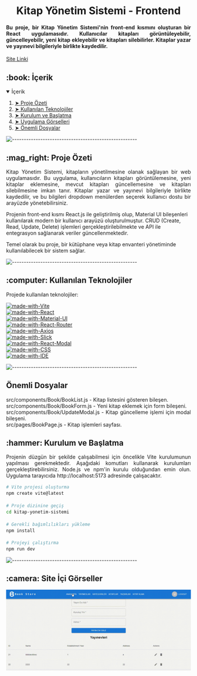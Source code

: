 <h1 align="center">Kitap Yönetim Sistemi - Frontend</h1>
<h4 align="justify"> 
Bu proje, bir Kitap Yönetim Sistemi'nin front-end kısmını oluşturan bir React uygulamasıdır. Kullanıcılar kitapları görüntüleyebilir, güncelleyebilir, yeni kitap ekleyebilir ve kitapları silebilirler. Kitaplar yazar ve yayınevi bilgileriyle birlikte kaydedilir.
</h4>
<p>
<a href="">Site Linki</a> <br>
</p>

<h2 id="table-of-contents"> :book: İçerik</h2>

<details open="open">
  <summary>İçerik</summary>
  <ol>
    <li><a href="#proje-ozeti"> ➤ Proje Özeti</a></li>
    <li><a href="#teknolojiler"> ➤ Kullanılan Teknolojiler</a></li>
    <li><a href="#kurulum"> ➤ Kurulum ve Başlatma</a></li>
    <li><a href="#sistem-gorselleri"> ➤ Uygulama Görselleri</a></li>
    <li><a href="#önemli"> ➤ Önemli Dosyalar</a></li>
  </ol>
</details>

![-----------------------------------------------------](https://raw.githubusercontent.com/andreasbm/readme/master/assets/lines/rainbow.png)

<!-- PROJECT OVERVIEW -->
<h2 id="proje-ozeti"> :mag_right: Proje Özeti</h2>

<p align="justify"> 
Kitap Yönetim Sistemi, kitapların yönetilmesine olanak sağlayan bir web uygulamasıdır. Bu uygulama, kullanıcıların kitapları görüntülemesine, yeni kitaplar eklemesine, mevcut kitapları güncellemesine ve kitapları silebilmesine imkan tanır. Kitaplar yazar ve yayınevi bilgileriyle birlikte kaydedilir, ve bu bilgileri dropdown menülerden seçerek kullanıcı dostu bir arayüzde yönetebilirsiniz.

Projenin front-end kısmı React.js ile geliştirilmiş olup, Material UI bileşenleri kullanılarak modern bir kullanıcı arayüzü oluşturulmuştur. CRUD (Create, Read, Update, Delete) işlemleri gerçekleştirilebilmekte ve API ile entegrasyon sağlanarak veriler güncellenmektedir.

Temel olarak bu proje, bir kütüphane veya kitap envanteri yönetiminde kullanılabilecek bir sistem sağlar.
</p>

![-----------------------------------------------------](https://raw.githubusercontent.com/andreasbm/readme/master/assets/lines/rainbow.png)

<!-- USED TECHNOLOGIES -->
<h2 id="teknolojiler">:computer: Kullanılan Teknolojiler</h2>

<p align="justify"> 
Projede kullanılan teknolojiler:

[![made-with-Vite](https://img.shields.io/badge/Made%20with-Vite-red.svg)](https://vitejs.dev/) <br>
[![made-with-React](https://img.shields.io/badge/Made%20with-React-blueviolet.svg)](https://reactjs.org/) <br>
[![made-with-Material-UI](https://img.shields.io/badge/Made%20with-Material--UI-lightblue.svg)](https://mui.com/) <br>
[![made-with-React-Router](https://img.shields.io/badge/Made%20with-React--Router-red.svg)](https://reactrouter.com/) <br>
[![made-with-Axios](https://img.shields.io/badge/Made%20with-Axios-blue.svg)](https://axios-http.com/) <br>
[![made-with-Slick](https://img.shields.io/badge/Made%20with-Slick-orange.svg)](https://kenwheeler.github.io/slick/) <br>
[![made-with-React-Modal](https://img.shields.io/badge/Made%20with-React--Modal-yellow.svg)](https://reactcommunity.org/react-modal/) <br>
[![made-with-CSS](https://img.shields.io/badge/Made%20with-CSS-green.svg)](https://www.w3.org/Style/CSS/) <br>
[![made-with-IDE](https://img.shields.io/badge/IDE-VS%20Code%20%2F%20WebStorm%20%2F%20Herhangi%20bir%20IDE-blue.svg)](https://code.visualstudio.com/)
</p>

![-----------------------------------------------------](https://raw.githubusercontent.com/andreasbm/readme/master/assets/lines/rainbow.png)

<h2 id="önemli">Önemli Dosyalar</h2>
<p align="justify"> 
src/components/Book/BookList.js - Kitap listesini gösteren bileşen.<br>
src/components/Book/BookForm.js - Yeni kitap eklemek için form bileşeni.<br>
src/components/Book/UpdateModal.js - Kitap güncelleme işlemi için modal bileşeni.<br>
src/pages/BookPage.js - Kitap işlemleri sayfası.<br>
</p>
<!-- SETUP AND LAUNCH -->

<h2 id="kurulum"> :hammer: Kurulum ve Başlatma</h2>

<p align="justify"> 
Projenin düzgün bir şekilde çalışabilmesi için öncelikle Vite kurulumunun yapılması gerekmektedir. Aşağıdaki komutları kullanarak kurulumları gerçekleştirebilirsiniz.
Node.js ve npm'in kurulu olduğundan emin olun.
Uygulama tarayıcıda http://localhost:5173 adresinde çalışacaktır.

```bash
# Vite projesi oluşturma
npm create vite@latest 

# Proje dizinine geçiş
cd kitap-yonetim-sistemi

# Gerekli bağımlılıkları yükleme
npm install

# Projeyi çalıştırma
npm run dev

```

![-----------------------------------------------------](https://raw.githubusercontent.com/andreasbm/readme/master/assets/lines/rainbow.png)

<!-- PROGRAM SCREENSHOTS -->
<h2 id="sistem-gorselleri"> :camera: Site İçi Görseller</h2>

<p align="justify"> 

![GIF Açıklaması](projeGIF.gif)
 
</p>
